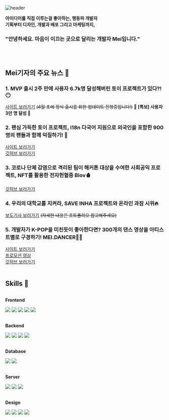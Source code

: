 ![header](https://capsule-render.vercel.app/api?type=wave&color=gradient&height=300&section=header&text=Today%20is%20Mei-day&fontSize=70)

<strong>아이디어를 직접 이루는걸 좋아하는, 행동파 개발자</strong><br />
<strong>기획부터 디자인, 개발과 배포 그리고 마케팅까지,</strong>
### "안녕하세요. 마음이 이끄는 곳으로 달리는 개발자 Mei입니다."

<br />
<br />

## Mei기자의 주요 뉴스 📸
### 1. MVP 출시 2주 만에 사용자 6.7k명 달성해버린 토이 프로젝트가 있다?! :no_mouth: 
<a href="https://www.saengcaday.com/" target="_blank">사이트 보러가기</a>
<del>(4월 초에 정식 출시를 위한 업데이트 진행중입니다!)</del>
<strong>🎊 [특보] 사용자 3만 명 달성 🎊</strong>

### 2. 팬심 가득한 토이 프로젝트, <strong>i18n 다국어 지원</strong>으로 외국인을 포함한 900명의 팬들과 함께 덕질하기! 💎
<a href="https://saytheunit.com/" target="_blank">사이트 보러가기</a>
<br />
<a href="https://github.com/hyunjoebrother/saytheunit-project" target="_blank">깃허브 보러가기</a>

### 3. 코로나 단체 감염으로 격리된 팀이 해커톤 대상을 수여한 사회공익 프로젝트, <strong>NFT를 활용한 전자헌혈증 Blov🩸</strong>
<a href="https://github.com/blov-hackathon/blov-frontend" target="_blank">깃허브 보러가기</a>

### 4. 우리의 대학교를 지켜라, <strong>SAVE INHA 프로젝트와 온라인 과잠 시위🔥</strong>
<a href="https://www.asiae.co.kr/article/2021082316384921559" target="_blank">보도기사 보러가기</a>
<del>(자세한 내용은 포트폴리오 참고해주세요)</del>

### 5. 개발자가 K-POP을 미친듯이 좋아한다면? 300개의 댄스 영상을 아티스트별로 구경하기! <strong>MEI.DANCER</strong>💃🏻
<a href="https://mei.dance/" target="_blank">사이트 보러가기</a>
<br />
<a href="https://www.instagram.com/p/C45QLdvJTIz/" target="_blank">프로모션 영상</a>
<br />
<a href="https://github.com/hyunjoebrother/mei-dance-project" target="_blank">깃허브 보러가기</a>
<br />
<br />


## Skills 🦾
<div style="display:flex; flex-direction:column; align-items:flex-start;">
  <!-- Front-end -->
    <p><strong>Frontend</strong></p>
    <div>
        <img src="https://img.shields.io/badge/javascript-F7DF1E?style=for-the-badge&logo=javascript&logoColor=black"> 
        <img src="https://img.shields.io/badge/tailwindcss-06B6D4?style=for-the-badge&logo=tailwindcss&logoColor=white"> 
        <img src="https://img.shields.io/badge/react-61DAFB?style=for-the-badge&logo=react&logoColor=white"> 
        <img src="https://img.shields.io/badge/next.js-000000?style=for-the-badge&logo=next.js&logoColor=white"> 
        <img src="https://img.shields.io/badge/svelte-FF3E00?style=for-the-badge&logo=svelte&logoColor=white"> 
    </div>
  <br />
    <!-- Back-end -->
    <p><strong>Backend</strong></p>
    <div>
        <img src="https://img.shields.io/badge/node.js-339933?style=for-the-badge&logo=node.js&logoColor=white"> 
        <img src="https://img.shields.io/badge/express-000000?style=for-the-badge&logo=express&logoColor=white"> 
        <img src="https://img.shields.io/badge/python-3776AB?style=for-the-badge&logo=python&logoColor=white"> 
        <img src="https://img.shields.io/badge/django-092E20?style=for-the-badge&logo=django&logoColor=white"> 
    </div>
  <br />
    <!-- Database -->
    <p><strong>Database</strong></p>
    <div>
        <img src="https://img.shields.io/badge/mysql-4479A1?style=for-the-badge&logo=mysql&logoColor=white"> 
        <img src="https://img.shields.io/badge/AWS RDS-527FFF?style=for-the-badge&logo=amazon rds&logoColor=white">
    </div>
  <br />
    <!-- Server -->
    <p><strong>Server</strong></p>
    <div>
        <img src="https://img.shields.io/badge/linux-FCC624?style=for-the-badge&logo=linux&logoColor=black"> 
        <img src="https://img.shields.io/badge/Amazon AWS-232F3E?style=for-the-badge&logo=amazon aws&logoColor=white"> 
        <img src="https://img.shields.io/badge/AWS EC2-FF9900?style=for-the-badge&logo=amazon ec2&logoColor=white"> 
    </div>
  <br />
   <!-- Design -->
    <p><strong>Design</strong></p>
    <div>
        <img src="https://img.shields.io/badge/Adobe XD-FF61F6?style=for-the-badge&logo=adobe xd&logoColor=black"> 
        <img src="https://img.shields.io/badge/Figma-F24E1E?style=for-the-badge&logo=figma&logoColor=black"> 
        <img src="https://img.shields.io/badge/Adobe Photoshop-31A8FF?style=for-the-badge&logo=adobe photoshop&logoColor=black"> 
        <img src="https://img.shields.io/badge/Adobe After Effects-9999FF?style=for-the-badge&logo=adobe after effects&logoColor=black"> 
    </div>
  <br />
   
   
</div>
